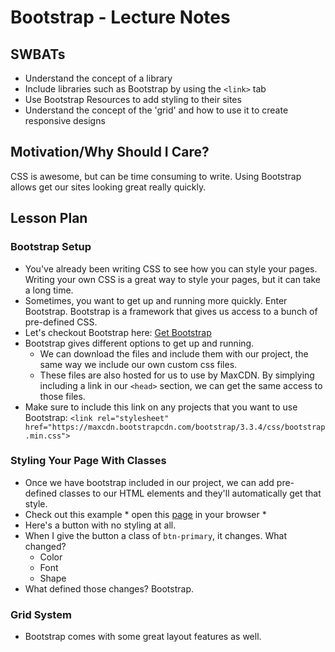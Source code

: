 # Bootstrap - Lecture Notes

## SWBATs

+ Understand the concept of a library
+ Include libraries such as Bootstrap by using the `<link>` tab
+ Use Bootstrap Resources to add styling to their sites
+ Understand the concept of the 'grid' and how to use it to create responsive designs

## Motivation/Why Should I Care? 

CSS is awesome, but can be time consuming to write. Using Bootstrap allows get our sites looking great really quickly. 

## Lesson Plan

### Bootstrap Setup

+ You've already been writing CSS to see how you can style your pages. Writing your own CSS is a great way to style your pages, but it can take a long time. 
+ Sometimes, you want to get up and running more quickly. Enter Bootstrap. Bootstrap is a framework that gives us access to a bunch of pre-defined CSS.
+ Let's checkout Bootstrap here: [Get Bootstrap](https://www.getbootstrap.com/getting-started)
+ Bootstrap gives different options to get up and running. 
	* We can download the files and include them with our project, the same way we include our own custom css files. 
	* These files are also hosted for us to use by MaxCDN. By simplying including a link in our `<head>` section, we can get the same access to those files. 
+ Make sure to include this link on any projects that you want to use Bootstrap: `<link rel="stylesheet" href="https://maxcdn.bootstrapcdn.com/bootstrap/3.3.4/css/bootstrap.min.css">`

### Styling Your Page With Classes

+ Once we have bootstrap included in our project, we can add pre-defined classes to our HTML elements and they'll automatically get that style. 
+ Check out this example * open this [page](./bootstrap.html) in your browser * 
+ Here's a button with no styling at all. 
+ When I give the button a class of `btn-primary`, it changes. What changed? 
	* Color
	* Font
	* Shape
+ What defined those changes? Bootstrap. 

### Grid System

+ Bootstrap comes with some great layout features as well. 




